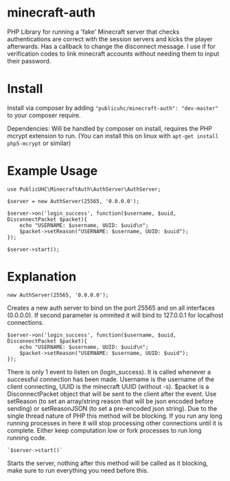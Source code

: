 minecraft-auth
==============

PHP Library for running a 'fake' Minecraft server that checks authentications are correct with the session servers and 
kicks the player afterwards. Has a callback to change the disconnect message. I use if for verification codes to link minecraft
accounts without needing them to input their password.

Install
=======

Install via composer by adding `"publicuhc/minecraft-auth": "dev-master"` to your composer require.

Dependencies: Will be handled by composer on install, requires the PHP mcrypt extension to run. (You can install this on linux with `apt-get install php5-mcrypt` or similar)

Example Usage
=============

    use PublicUHC\MinecraftAuth\AuthServer\AuthServer;

    $server = new AuthServer(25565, '0.0.0.0');
    
    $server->on('login_success', function($username, $uuid, DisconnectPacket $packet){
        echo "USERNAME: $username, UUID: $uuid\n";
        $packet->setReason("USERNAME: $username, UUID: $uuid");
    });
    
    $server->start();
    
Explanation
===========

    new AuthServer(25565, '0.0.0.0');
    
Creates a new auth server to bind on the port 25565 and on all interfaces (0.0.0.0). 
If second parameter is ommited it will bind to 127.0.0.1 for localhost connections.

    $server->on('login_success', function($username, $uuid, DisconnectPacket $packet){
        echo "USERNAME: $username, UUID: $uuid\n";
        $packet->setReason("USERNAME: $username, UUID: $uuid");
    });
    
There is only 1 event to listen on (login_success). It is called whenever a successful connection has been made.
Username is the username of the client connecting, UUID is the minecraft UUID (without -s). $packet is a DisconnectPacket
object that will be sent to the client after the event. Use setReason (to set an array/string reason that will be json encoded before sending) 
or setReasonJSON (to set a pre-encoded json string). Due to the single thread nature of PHP this method will be blocking. If you run any
long running processes in here it will stop processing other connections until it is complete. Either keep computation low or fork
processes to run long running code.

    `$server->start()`
    
Starts the server, nothing after this method will be called as it blocking, make sure to run everything you need before this.